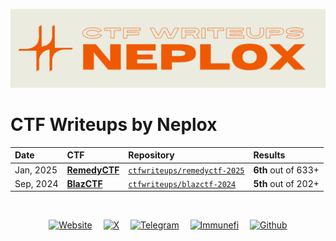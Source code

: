 ![CTF Writeups by Neplox](image.png)

# CTF Writeups by Neplox

| Date      | CTF                                              | Repository                                     | Results             |
| :-------- | :----------------------------------------------- | :--------------------------------------------- | :------------------ |
| Jan, 2025 | [**RemedyCTF**](https://ctftime.org/event/2618/) | [`ctfwriteups/remedyctf-2025`](remedyctf-2025) | **6th** out of 633+ |
| Sep, 2024 | [**BlazCTF**](https://ctftime.org/event/2492/)   | [`ctfwriteups/blazctf-2024`](blazctf-2024)     | **5th** out of 202+ |

<br>
<div align=center>

[![ Website  ](https://img.shields.io/badge/Neplox%2eSecurity-informational?style=for-the-badge&color=ef5902)](https://neplox.security)&emsp;
[![ X        ](https://img.shields.io/badge/X-informational?style=for-the-badge&color=ef5902)](https://x.com/neploxaudit)&emsp;
[![ Telegram ](https://img.shields.io/badge/Telegram-informational?style=for-the-badge&color=ef5902)](https://t.me/neploxaudit)&emsp;
[![ Immunefi ](https://img.shields.io/badge/Immunefi-informational?style=for-the-badge&color=ef5902)](https://immunefi.com/profile/neplox)&emsp;
[![ Github   ](https://img.shields.io/badge/Github-informational?style=for-the-badge&color=ef5902)](https://github.com/neploxaudit)

</div>
